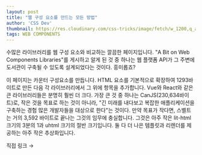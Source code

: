 ```yaml
---
layout: post
title: "웹 구성 요소를 만드는 모든 방법"
author: 'CSS Dev'
thumbnail: https://res.cloudinary.com/css-tricks/image/fetch/w_1200,q_auto,f_auto/https://css-tricks.com/wp-content/uploads/2020/09/color-pencils.png
tags: WEB COMPONENTS
---
```



수많은 라이브러리를 웹 구성 요소와 비교하는 깔끔한 페이지입니다. "A Bit on Web Components Libraries"를 게시하고 알게 된 것 중 하나는 웹 플랫폼 API가 그 주변에 도서관이 구축될 수 있도록 설계되었다는 것이다. 흥미롭죠?

이 페이지는 카운터 구성요소를 만듭니다. HTML 요소를 기본적으로 확장하여 1293바이트로 만든 다음 각 라이브러리에서 그 위에 항목을 추가합니다. Vue와 React와 같은 큰 라이브러리들은 분명히 훨씬 더 크다. 가장 큰 것 중 하나는 CanJS(230,634바이트)로, 작은 것을 목표로 하는 것이 아니라, "긴 미래를 내다보고 복잡한 애플리케이션을 구축하는 경험 많은 개발자들을 대상으로 한다"는 것이다. 만약 목표가 작다면, 스벨트는 거의 3,592 바이트로 끝나는 그것의 임무에 충실합니다. 그것은 아주 작은 lit-html 크기의 3분의 1과 uhtml 크기의 절반 크기입니다. 둘 다 더 나은 템플릿과 리렌더를 제공하는 아주 작은 추상화입니다.

직접 링크 →